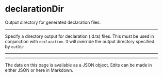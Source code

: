 <!-- Important! Do not modify comment blocks. They are necessary for the transformer to work properly -->

<!-- title -->
# declarationDir

<!-- shortDescription -->
Output directory for generated declaration files.

---

<!-- extendedDescription -->
Specify a directory output for declaration (.d.ts) files. This must be used in conjunction with `declaration`. It will override the output directory specified by `outDir`

---

<!-- references -->

---

<!-- footer -->
The data on this page is available as a JSON object. Edits can be made in either JSON or here in Markdown.
